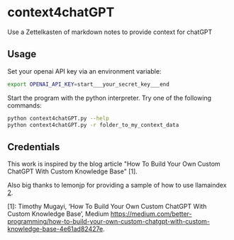 # context4chatGPT
Use a Zettelkasten of markdown notes to provide context for chatGPT

## Usage
Set your openai API key via an environment variable:

```sh
export OPENAI_API_KEY=start___your_secret_key___end
```

Start the program with the python interpreter. Try one of the following commands:

```sh
python context4chatGPT.py --help
python context4chatGPT.py -r folder_to_my_context_data
``` 

## Credentials

This work is inspired by the blog article "How To Build Your Own Custom ChatGPT With Custom Knowledge Base" [1].

Also big thanks to lemonjp for providing a sample of how to use llamaindex [2].

[1]: Timothy Mugayi, ‘How To Build Your Own Custom ChatGPT With Custom Knowledge Base’, Medium <https://medium.com/better-programming/how-to-build-your-own-custom-chatgpt-with-custom-knowledge-base-4e61ad82427e>.

[2]: https://github.com/lemonjp/chatgpt-llamaindex-demo
